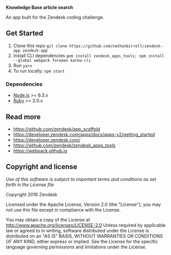 **Knowledge Base article search**

An app built for the Zendesk coding challenge.

## Get Started

1. Clone this repo `git clone https://github.com/nathanbirrell/zendesk-app zendesk-app`
1. Install CLI dependencies `gem install zendesk_apps_tools; npm install --global webpack foreman karma-cli`
1. Run `yarn`
1. To run locally: `npm start`

### Dependencies
- [Node.js](https://nodejs.org/en/) >= 6.3.x
- [Ruby](https://www.ruby-lang.org/) >= 2.0.x

## Read more

- https://github.com/zendesk/app_scaffold
- https://developer.zendesk.com/apps/docs/apps-v2/getting_started
- https://developer.zendesk.com/
- https://github.com/zendesk/zendesk_apps_tools
- https://webpack.github.io

## Copyright and license

*Use of this software is subject to important terms and conditions as set forth in the License file*

Copyright 2016 Zendesk

Licensed under the Apache License, Version 2.0 (the "License"); you may not use this file except in compliance with the License.

You may obtain a copy of the License at
http://www.apache.org/licenses/LICENSE-2.0
Unless required by applicable law or agreed to in writing, software distributed under the License is distributed on an "AS IS" BASIS, WITHOUT WARRANTIES OR CONDITIONS OF ANY KIND, either express or implied. See the License for the specific language governing permissions and limitations under the License.
